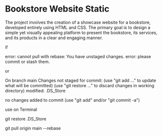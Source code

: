 # Bookstore Website Static
The project involves the creation of a showcase website for a bookstore, developed entirely using HTML and CSS. The primary goal is to design a simple yet visually appealing platform to present the bookstore, its services, and its products in a clear and engaging manner.

if 

error: cannot pull with rebase: You have unstaged changes.
error: please commit or stash them.

or

On branch main
Changes not staged for commit:
  (use "git add <file>..." to update what will be committed)
  (use "git restore <file>..." to discard changes in working directory)
	modified:   .DS_Store

no changes added to commit (use "git add" and/or "git commit -a")

use on Terminal

git restore .DS_Store

git pull origin main --rebase
